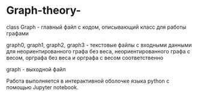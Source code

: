 # Graph-theory-
class Graph - главный файл с кодом, описывающий класс для работы графами

graph0, graph1, graph2, graph3 - текстовые файлы с входными данными для неориентированного графа без веса, неориентированного графа с весом, орграфа без веса и орграфа с весом соответственно

graph - выходной файл


Работа выполняется в интерактивной оболочке языка python с помощью Jupyter notebook.
